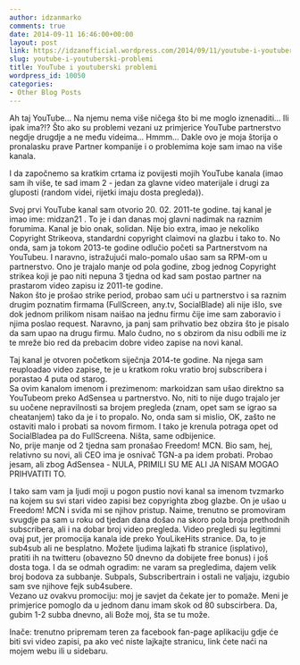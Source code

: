 ```yaml
---
author: idzanmarko
comments: true
date: 2014-09-11 16:46:00+00:00
layout: post
link: https://idzanofficial.wordpress.com/2014/09/11/youtube-i-youtuberski-problemi/
slug: youtube-i-youtuberski-problemi
title: YouTube i youtuberski problemi
wordpress_id: 10050
categories:
- Other Blog Posts
---
```


Ah taj YouTube... Na njemu nema više ničega što bi me moglo iznenaditi... Ili ipak ima?!? Što ako su problemi vezani uz primjerice YouTube partnerstvo negdje drugdje a ne među videima... Hmmm... Dakle ovo je moja štorija o pronalasku prave Partner kompanije i o problemima koje sam imao na više kanala.  
  
  
  
I da započnemo sa kratkim crtama iz povijesti mojih YouTube kanala (imao sam ih više, te sad imam 2 - jedan za glavne video materijale i drugi za gluposti (random videi, rijetki imaju dosta pregleda)).  
  
Svoj prvi YouTube kanal sam otvorio 20. 02. 2011-te godine. taj kanal je imao ime: midzan21 . To je i dan danas moj glavni nadimak na raznim forumima. Kanal je bio onak, solidan. Nije bio extra, imao je nekoliko Copyright Strikeova, standardni copyright claimovi na glazbu i tako to. No onda, sam ja tokom 2013-te godine odlučio početi sa Partnerstvom na YouTubeu. I naravno, istražujući malo-pomalo ušao sam sa RPM-om u partnerstvo. Ono je trajalo manje od pola godine, zbog jednog Copyright strikea koji je pao niti nepuna 3 tjedna od kad sam postao partner na prastarom video zapisu iz 2011-te godine.  
Nakon što je prošao strike period, probao sam ući u partnerstvo i sa raznim drugim poznatim firmama (FullScreen, any.tv, SocialBlade) ali nije išlo, sve dok jednom prilikom nisam naišao na jednu firmu čije ime sam zaboravio i njima poslao request. Naravno, ja panj sam prihvatio bez obzira što je pisalo da sam upao na drugu firmu. Malo čudno, no s obzirom da nisu odbili me iz te mreže bio red da prebacim dobre video zapise na novi kanal.  
  
Taj kanal je otvoren početkom siječnja 2014-te godine. Na njega sam reuploadao video zapise, te je u kratkom roku vratio broj subscribera i porastao 4 puta od starog.  
Sa ovim kanalom imenom i prezimenom: markoidzan sam ušao direktno sa YouTubeom preko AdSensea u partnerstvo. No, niti to nije dugo trajalo jer su uočene nepravilnosti sa brojem pregleda (znam, opet sam se igrao sa cheatanjem) tako da je i to propalo. No, onda sam si mislio, OK, zašto ne ostaviti malo i probati sa novom firmom. I tako je krenula potraga opet od SocialBladea pa do FullScreena. Ništa, same odbijenice.  
No, prije manje od 2 tjedna sam pronašao Freedom! MCN. Bio sam, hej, relativno su novi, ali CEO ima je osnivač TGN-a pa idem probati. Probao jesam, ali zbog AdSensea - NULA, PRIMILI SU ME ALI JA NISAM MOGAO PRIHVATITI TO.  
  
I tako sam vam ja ljudi moji u pogon pustio novi kanal sa imenom tvzmarko na kojem su svi stari video zapisi bez copyrighta zbog glazbe. On je ušao u Freedom! MCN i sviđa mi se njihov pristup. Naime, trenutno se promoviram svugdje pa sam u roku od tjedan dana došao na skoro pola broja prethodnih subscribera, ali i na dobar broj video pregleda. Video pregledi su legitimni ovaj put, jer promocija kanala ide preko YouLikeHits stranice. Da, to je sub4sub ali ne besplatno. Možete ljudima lajkati fb stranice (isplativo), pratiti ih na twitteru (obavezno 50 dnevno da dobijete free bonus) i još dosta toga. I da se odmah ogradim: ne varam sa pregledima, dajem velik broj bodova za subbanje. Subpals, Subscribertrain i ostali ne valjaju, izgubio sam sve njihove fejk sub4subere.  
Vezano uz ovakvu promociju: moj je savjet da čekate jer to pomaže. Meni je primjerice pomoglo da u jednom danu imam skok od 80 subscirbera. Da, gubim 1-2 subba dnevno, ali Bože moj, šta se tu može.  
  
Inače: trenutno pripremam teren za facebook fan-page aplikaciju gdje će biti svi video zapisi, pa ako već niste lajkajte stranicu, link ćete naći na mojem webu ili u sidebaru.
